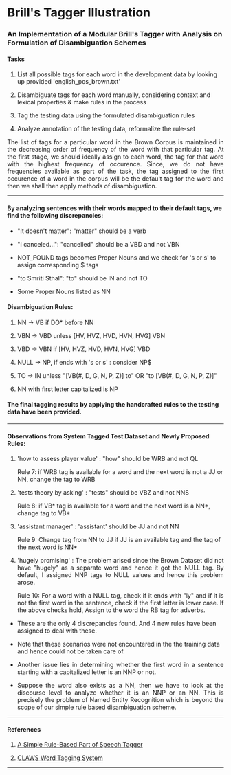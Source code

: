 # Brill's Tagger Illustration

### An Implementation of a Modular Brill's Tagger with Analysis on Formulation of Disambiguation Schemes

#### Tasks

1. List all possible tags for each word in the development data by looking up provided 'english_pos_brown.txt'

2. Disambiguate tags for each word manually, considering context and lexical properties & make rules in the process

3. Tag the testing data using the formulated disambiguation rules

4. Analyze annotation of the testing data, reformalize the rule-set

<p align="justify">
The list of tags for a particular word in the Brown Corpus is maintained in the decreasing order of frequency of the word with that particular tag. At the first stage, we should ideally assign to each word, the tag for that word with the highest frequency of occurence. Since, we do not have frequencies available as part of the task, the tag assigned to the first occurence of a word in the corpus will be the default tag for the word and then we shall then apply methods of disambiguation.
</p>

---

#### By analyzing sentences with their words mapped to their default tags, we find the following discrepancies:

- "It doesn't matter": "matter" should be a verb

- "I canceled...": "cancelled" should be a VBD and not VBN

- NOT_FOUND tags becomes Proper Nouns and we check for 's or s' to assign corresponding $ tags

- "to Smriti Sthal": "to" should be IN and not TO

- Some Proper Nouns listed as NN

#### Disambiguation Rules:

1. NN -> VB if DO* before NN

2. VBN -> VBD unless \[HV, HVZ, HVD, HVN, HVG\] VBN

3. VBD -> VBN if \[HV, HVZ, HVD, HVN, HVG\] VBD

4. NULL -> NP, if ends with 's or s' : consider NP$

5. TO -> IN unless "\[VB(#, D, G, N, P, Z)\] to" OR "to \[VB(#, D, G, N, P, Z)\]"

6. NN with first letter capitalized is NP

#### The final tagging results by applying the handcrafted rules to the testing data have been provided.

---

#### Observations from System Tagged Test Dataset and Newly Proposed Rules:

1. 'how to assess player value' : "how" should be WRB and not QL

	Rule 7: if WRB tag is available for a word and the next word is not a JJ or NN, change the tag to WRB

2. 'tests theory by asking' : "tests" should be VBZ and not NNS

	Rule 8: if VB* tag is available for a word and the next word is a NN*, change tag to VB*

3. 'assistant manager' : 'assistant' should be JJ and not NN

	Rule 9: Change tag from NN to JJ if JJ is an available tag and the tag of the next word is NN*

4. <p align="justify">'hugely promising' : The problem arised since the Brown Dataset did not have "hugely" as a separate word and hence it got the NULL tag. By default, I assigned NNP tags to NULL values and hence this problem arose.</p>

	<p align="justify">Rule 10: For a word with a NULL tag, check if it ends with "ly" and if it is not the first word in the sentence, check if the first letter is lower case. If the above checks hold, Assign to the word the RB tag for adverbs.</p>

- These are the only 4 discrepancies found. And 4 new rules have been assigned to deal with these.

- Note that these scenarios were not encountered in the the training data and hence could not be taken care of.

- <p align="justify">Another issue lies in determining whether the first word in a sentence starting with a capitalized letter is an NNP or not.</p>

- <p align="justify">Suppose the word also exists as a NN, then we have to look at the discourse level to analyze whether it is an NNP or an NN. This is precisely the problem of Named Entity Recognition which is beyond the scope of our simple rule based disambiguation scheme.</p>

---

#### References

1. [A Simple Rule-Based Part of Speech Tagger](https://www.aclweb.org/anthology/A92-1021/)

2. [CLAWS Word Tagging System](http://ucrel.lancs.ac.uk/papers/ClawsWordTaggingSystemRG87.pdf)

---
